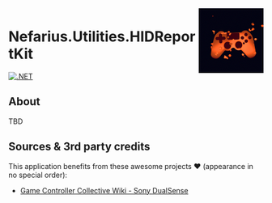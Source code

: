 <img src="assets/logo-128x128.png" align="right" />

# Nefarius.Utilities.HIDReportKit

[![.NET](https://github.com/nefarius/Nefarius.Utilities.HIDReportKit/actions/workflows/build.yml/badge.svg)](https://github.com/nefarius/Nefarius.Utilities.HIDReportKit/actions/workflows/build.yml)

## About

TBD

## Sources & 3rd party credits

This application benefits from these awesome projects ❤ (appearance in no special order):

- [Game Controller Collective Wiki - Sony DualSense](https://controllers.fandom.com/wiki/Sony_DualSense)
